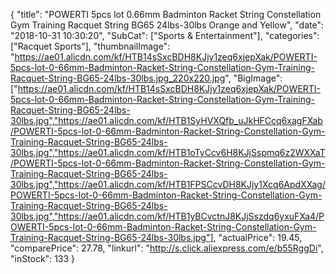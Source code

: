 {
	"title": "POWERTI 5pcs lot 0.66mm Badminton Racket String Constellation Gym Training Racquet String BG65 24lbs-30lbs Orange and Yellow",
	"date": "2018-10-31 10:30:20",
	"SubCat": ["Sports & Entertainment"],
	"categories": ["Racquet Sports"],
	"thumbnailImage": "https://ae01.alicdn.com/kf/HTB14sSxcBDH8KJjy1zeq6xjepXak/POWERTI-5pcs-lot-0-66mm-Badminton-Racket-String-Constellation-Gym-Training-Racquet-String-BG65-24lbs-30lbs.jpg_220x220.jpg",
	"BigImage": ["https://ae01.alicdn.com/kf/HTB14sSxcBDH8KJjy1zeq6xjepXak/POWERTI-5pcs-lot-0-66mm-Badminton-Racket-String-Constellation-Gym-Training-Racquet-String-BG65-24lbs-30lbs.jpg","https://ae01.alicdn.com/kf/HTB1SyHVXQfb_uJkHFCcq6xagFXab/POWERTI-5pcs-lot-0-66mm-Badminton-Racket-String-Constellation-Gym-Training-Racquet-String-BG65-24lbs-30lbs.jpg","https://ae01.alicdn.com/kf/HTB1oTyCcv6H8KJjSspmq6z2WXXaT/POWERTI-5pcs-lot-0-66mm-Badminton-Racket-String-Constellation-Gym-Training-Racquet-String-BG65-24lbs-30lbs.jpg","https://ae01.alicdn.com/kf/HTB1FPSCcvDH8KJjy1Xcq6ApdXXag/POWERTI-5pcs-lot-0-66mm-Badminton-Racket-String-Constellation-Gym-Training-Racquet-String-BG65-24lbs-30lbs.jpg","https://ae01.alicdn.com/kf/HTB1yBCvctnJ8KJjSszdq6yxuFXa4/POWERTI-5pcs-lot-0-66mm-Badminton-Racket-String-Constellation-Gym-Training-Racquet-String-BG65-24lbs-30lbs.jpg"],
	"actualPrice": 19.45,
	"comparePrice": 27.78,
	"linkurl": "http://s.click.aliexpress.com/e/b55RggDi",
	"inStock": 133
}

